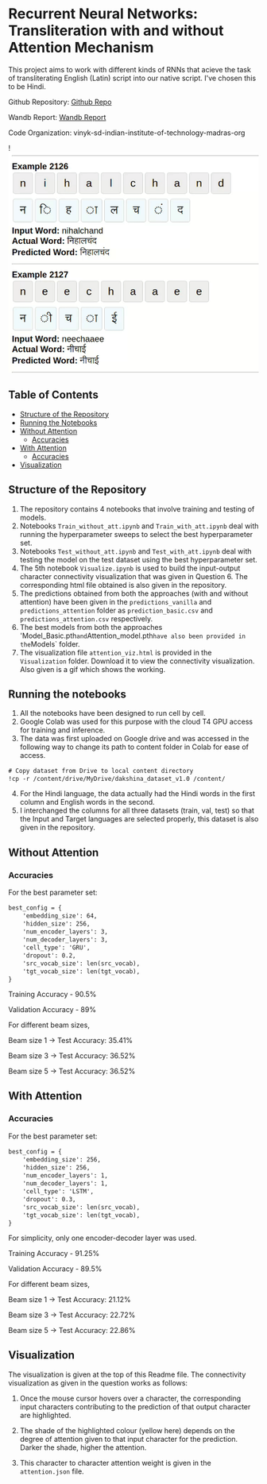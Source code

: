# Recurrent Neural Networks: Transliteration with and without Attention Mechanism
This project aims to work with different kinds of RNNs that acieve the task of transliterating English (Latin) script into our native script. I've chosen this to be Hindi. 

Github Repository: [Github Repo](https://github.com/vinyk/DA6401_Assignment3/)

Wandb Report: [Wandb Report](https://wandb.ai/vinyk-sd-indian-institute-of-technology-madras/Assignment3_Attempt1/reports/Assignment-3--VmlldzoxMjg1NzgzOA?accessToken=9w463g921q43rp92qaa5yb3ogrspa4r1cm1j7ycmxu2ymuhon58s53t6pb29fd77)

Code Organization:  vinyk-sd-indian-institute-of-technology-madras-org

!![Attention Visualization](Visualization/attention_viz.gif)

## Table of Contents

- [Structure of the Repository](#structure-of-the-repository)
- [Running the Notebooks](#running-the-notebooks)
- [Without Attention](#without-attention)
  - [Accuracies](#accuracies)
- [With Attention](#with-attention)
  - [Accuracies](#accuracies-1)
- [Visualization](#visualization)


## Structure of the Repository
1) The repository contains 4 notebooks that involve training and testing of models.
2) Notebooks `Train_without_att.ipynb` and `Train_with_att.ipynb` deal with running the hyperparameter sweeps to select the best hyperparameter set.
3) Notebooks `Test_without_att.ipynb` and `Test_with_att.ipynb` deal with testing the model on the test dataset using the best hyperparameter set.
4) The 5th notebook `Visualize.ipynb` is used to build the input-output character connectivity visualization that was given in Question 6. The corresponding html file obtained is also given in the repository.
5) The predictions obtained from both the approaches (with and without attention) have been given in the `predictions_vanilla` and `predictions_attention` folder as `prediction_basic.csv` and `predictions_attention.csv` respectively.
6) The best models from both the approaches 'Model_Basic.pth` and `Attention_model.pth` have also been provided in the `Models` folder.
7) The visualization file `attention_viz.html` is provided in the `Visualization` folder. Download it to view the connectivity visualization. Also given is a gif which shows the working.

## Running the notebooks
1) All the notebooks have been designed to run cell by cell.
2) Google Colab was used for this purpose with the cloud T4 GPU access for training and inference.
3) The data was first uploaded on Google drive and was accessed in the following way to change its path to content folder in Colab for ease of access.
```
# Copy dataset from Drive to local content directory
!cp -r /content/drive/MyDrive/dakshina_dataset_v1.0 /content/
```
4) For the Hindi language, the data actually had the Hindi words in the first column and English words in the second.
5) I interchanged the columns for all three datasets (train, val, test) so that the Input and Target languages are selected properly, this dataset is also given in the repository.

## Without Attention
### Accuracies
For the best parameter set:
```
best_config = {
    'embedding_size': 64,
    'hidden_size': 256,
    'num_encoder_layers': 3,
    'num_decoder_layers': 3,
    'cell_type': 'GRU',
    'dropout': 0.2,
    'src_vocab_size': len(src_vocab),
    'tgt_vocab_size': len(tgt_vocab),
}
```

Training Accuracy - 90.5%

Validation Accuracy - 89%

For different beam sizes,

Beam size 1 → Test Accuracy: 35.41%

Beam size 3 → Test Accuracy: 36.52%

Beam size 5 → Test Accuracy: 36.52%

## With Attention
### Accuracies
For the best parameter set:
```
best_config = {
    'embedding_size': 256,
    'hidden_size': 256,
    'num_encoder_layers': 1,
    'num_decoder_layers': 1,
    'cell_type': 'LSTM',
    'dropout': 0.3,
    'src_vocab_size': len(src_vocab),
    'tgt_vocab_size': len(tgt_vocab),
}
```
For simplicity, only one encoder-decoder layer was used.


Training Accuracy - 91.25%

Validation Accuracy - 89.5%

For different beam sizes,

Beam size 1 → Test Accuracy: 21.12%

Beam size 3 → Test Accuracy: 22.72%

Beam size 5 → Test Accuracy: 22.86%

## Visualization

The visualization is given at the top of this Readme file.
The connectivity visualization as given in the question works as follows:

1) Once the mouse cursor hovers over a character, the corresponding input characters contributing to the prediction of that output character are highlighted.

2) The shade of the highlighted colour (yellow here) depends on the degree of attention given to that input character for the prediction. Darker the shade, higher the attention.

3) This character to character attention weight is given in the `attention.json` file.

